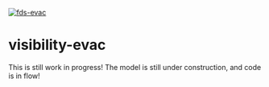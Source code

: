 [![fds-evac](https://github.com/PedestrianDynamics/fds-evac/actions/workflows/code-quality.yml/badge.svg)](https://github.com/PedestrianDynamics/fds-evac/actions/workflows/code-quality.yml)


# visibility-evac

This is still work in progress! 
The model is still under construction, and code is in flow!

